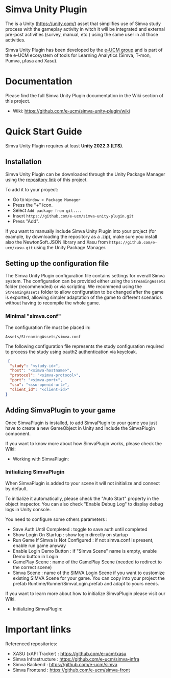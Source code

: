 # Simva Unity Plugin

The  is a Unity (https://unity.com/) asset that simplifies use of Simva study process with the gameplay activity in witch it will be integrated and external pre-post activities (survey, manual, etc.) using the same user in all those activities.

Simva Unity Plugin has been developed by the [e-UCM group](https://www.e-ucm.es) and is part of the e-UCM ecosystem of tools for Learning Analytics (Simva, T-mon, Pumva, μfasa and Xasu).

# Documentation

Please find the full Simva Unity Plugin documentation in the Wiki section of this project.
* Wiki: https://github.com/e-ucm/simva-unity-plugin/wiki

# Quick Start Guide

Simva Unity Plugin requires at least **Unity 2022.3 (LTS)**.

## Installation

Simva Unity Plugin can be downloaded through the Unity Package Manager using the [repository link](https://github.com/e-ucm/simva-unity-plugin.git) of this project.

To add it to your proyect:
* Go to ``Window > Package Manager``
* Press the "+" icon.
* Select ``Add package from git...``.
* Insert ```https://github.com/e-ucm/simva-unity-plugin.git``` 
* Press "Add".

If you want to manually include Simva Unity Plugin into your project (for example, by downloading the repository as a .zip), make sure you install also the NewtonSoft.JSON library and Xasu from ```https://github.com/e-ucm/xasu.git``` using the Unity Package Manager.

## Setting up the configuration file

The Simva Unity Plugin configuration file contains settings for overall Simva system. The configuration can be provided either using the `StreamingAssets` folder (recommended) or via scripting. We recommend using the `StreamingAssets` folder to allow configuration to be changed after the game is exported, allowing simpler adaptation of the game to different scenarios without having to recompile the whole game.

### Minimal "simva.conf"

The configuration file must be placed in:

```path
Assets/StreamingAssets/simva.conf
```

The following configuration file represents the study configuration required to process the study using oauth2 authentication via keycloak.

```json
 {
  "study": "<study-id>",
  "host": "<simva-hostname>",
  "protocol": "<simva-protocol>",
  "port": "<simva-port>",
  "sso": "<sso-openid-url>",
  "client_id": "<client-id>"
}
```

## Adding SimvaPlugin to your game

Once SimvaPlugin is installed, to add SimvaPlugin to your game you just have to create a new GameObject in Unity and include the SimvaPlugin component.

If you want to know more about how SimvaPlugin works, please check the Wiki:
* Working with SimvaPlugin: 

### Initializing SimvaPlugin

When SimvaPlugin is added to your scene it will not initialize and connect by default.

To initialize it automatically, please check the "Auto Start" property in the object inspector.
You can also check "Enable Debug Log" to display debug logs in Unity console.

You need to configure some others parameters : 
* Save Auth Until Completed : toggle to save auth until completed
* Show Login On Startup : show login directly on startup
* Run Game If Simva is Not Configured : if not simva.conf is present, enable run game anyway
* Enable Login Demo Button : if "Simva Scene" name is empty, enable Demo button in Login
* GamePlay Scene : name of the GamePlay Scene (needed to redirect to the correct scene)
* Simva Scene : name of the SIMVA Login Scene if you want to customize existing SIMVA Scene for your game. You can copy into your project the prefab Runtime/Runner/SimvaLogin.prefab and adapt to yours needs.

If you want to learn more about how to initialize SimvaPlugin please visit our Wiki.
* Initializing SimvaPlugin: 

# Important links

Referenced repositories:

* XASU (xAPI Tracker) : https://github.com/e-ucm/xasu
* Simva Infrastructure : https://github.com/e-ucm/simva-infra
* Simva Backend : https://github.com/e-ucm/simva
* Simva Frontend : https://github.com/e-ucm/simva-front